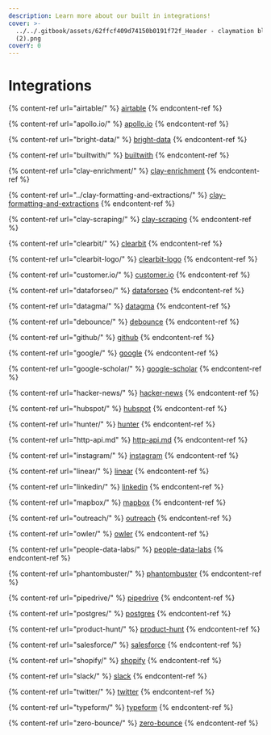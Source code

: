 ```yaml
---
description: Learn more about our built in integrations!
cover: >-
  ../../.gitbook/assets/62ffcf409d74150b0191f72f_Header - claymation black
  (2).png
coverY: 0
---
```


# Integrations

{% content-ref url="airtable/" %}
[airtable](airtable/)
{% endcontent-ref %}

{% content-ref url="apollo.io/" %}
[apollo.io](apollo.io/)
{% endcontent-ref %}

{% content-ref url="bright-data/" %}
[bright-data](bright-data/)
{% endcontent-ref %}

{% content-ref url="builtwith/" %}
[builtwith](builtwith/)
{% endcontent-ref %}

{% content-ref url="clay-enrichment/" %}
[clay-enrichment](clay-enrichment/)
{% endcontent-ref %}

{% content-ref url="../clay-formatting-and-extractions/" %}
[clay-formatting-and-extractions](../clay-formatting-and-extractions/)
{% endcontent-ref %}

{% content-ref url="clay-scraping/" %}
[clay-scraping](clay-scraping/)
{% endcontent-ref %}

{% content-ref url="clearbit/" %}
[clearbit](clearbit/)
{% endcontent-ref %}

{% content-ref url="clearbit-logo/" %}
[clearbit-logo](clearbit-logo/)
{% endcontent-ref %}

{% content-ref url="customer.io/" %}
[customer.io](customer.io/)
{% endcontent-ref %}

{% content-ref url="dataforseo/" %}
[dataforseo](dataforseo/)
{% endcontent-ref %}

{% content-ref url="datagma/" %}
[datagma](datagma/)
{% endcontent-ref %}

{% content-ref url="debounce/" %}
[debounce](debounce/)
{% endcontent-ref %}

{% content-ref url="github/" %}
[github](github/)
{% endcontent-ref %}

{% content-ref url="google/" %}
[google](google/)
{% endcontent-ref %}

{% content-ref url="google-scholar/" %}
[google-scholar](google-scholar/)
{% endcontent-ref %}

{% content-ref url="hacker-news/" %}
[hacker-news](hacker-news/)
{% endcontent-ref %}

{% content-ref url="hubspot/" %}
[hubspot](hubspot/)
{% endcontent-ref %}

{% content-ref url="hunter/" %}
[hunter](hunter/)
{% endcontent-ref %}

{% content-ref url="http-api.md" %}
[http-api.md](http-api.md)
{% endcontent-ref %}

{% content-ref url="instagram/" %}
[instagram](instagram/)
{% endcontent-ref %}

{% content-ref url="linear/" %}
[linear](linear/)
{% endcontent-ref %}

{% content-ref url="linkedin/" %}
[linkedin](linkedin/)
{% endcontent-ref %}

{% content-ref url="mapbox/" %}
[mapbox](mapbox/)
{% endcontent-ref %}

{% content-ref url="outreach/" %}
[outreach](outreach/)
{% endcontent-ref %}

{% content-ref url="owler/" %}
[owler](owler/)
{% endcontent-ref %}

{% content-ref url="people-data-labs/" %}
[people-data-labs](people-data-labs/)
{% endcontent-ref %}

{% content-ref url="phantombuster/" %}
[phantombuster](phantombuster/)
{% endcontent-ref %}

{% content-ref url="pipedrive/" %}
[pipedrive](pipedrive/)
{% endcontent-ref %}

{% content-ref url="postgres/" %}
[postgres](postgres/)
{% endcontent-ref %}

{% content-ref url="product-hunt/" %}
[product-hunt](product-hunt/)
{% endcontent-ref %}

{% content-ref url="salesforce/" %}
[salesforce](salesforce/)
{% endcontent-ref %}

{% content-ref url="shopify/" %}
[shopify](shopify/)
{% endcontent-ref %}

{% content-ref url="slack/" %}
[slack](slack/)
{% endcontent-ref %}

{% content-ref url="twitter/" %}
[twitter](twitter/)
{% endcontent-ref %}

{% content-ref url="typeform/" %}
[typeform](typeform/)
{% endcontent-ref %}

{% content-ref url="zero-bounce/" %}
[zero-bounce](zero-bounce/)
{% endcontent-ref %}

